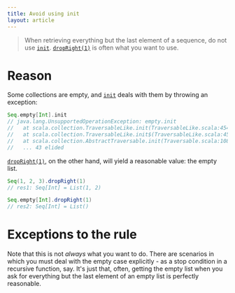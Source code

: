 ```yaml
---
title: Avoid using init
layout: article
---
```


> When retrieving everything but the last element of a sequence, do not use [`init`]. [`dropRight(1)`] is often what you want to use.

# Reason

Some collections are empty, and [`init`] deals with them by throwing an exception:

```scala
Seq.empty[Int].init
// java.lang.UnsupportedOperationException: empty.init
//   at scala.collection.TraversableLike.init(TraversableLike.scala:454)
//   at scala.collection.TraversableLike.init$(TraversableLike.scala:453)
//   at scala.collection.AbstractTraversable.init(Traversable.scala:108)
//   ... 43 elided
```

[`dropRight(1)`], on the other hand, will yield a reasonable value: the empty list.

```scala
Seq(1, 2, 3).dropRight(1)
// res1: Seq[Int] = List(1, 2)

Seq.empty[Int].dropRight(1)
// res2: Seq[Int] = List()
```

# Exceptions to the rule

Note that this is not *always* what you want to do. There are scenarios in which you must deal with the empty case explicitly - as a stop condition in a recursive function, say.
It's just that, often, getting the empty list when you ask for everything but the last element of an empty list is perfectly reasonable.

[`dropRight(1)`]:https://www.scala-lang.org/api/2.12.8/scala/collection/Seq.html#dropRight(n:Int):Repr
[`init`]:https://www.scala-lang.org/api/2.12.8/scala/collection/Seq.html#init:Repr

